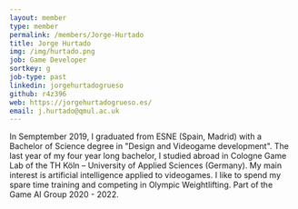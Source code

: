 ```yaml
---
layout: member
type: member
permalink: /members/Jorge-Hurtado
title: Jorge Hurtado
img: /img/hurtado.png
job: Game Developer
sortkey: g
job-type: past
linkedin: jorgehurtadogrueso
github: r4z396
web: https://jorgehurtadogrueso.es/
email: j.hurtado@qmul.ac.uk
---
```


In Semptember 2019, I graduated from ESNE (Spain, Madrid) with a Bachelor of Science degree in "Design and Videogame development". The last year of my four year long bachelor, I studied abroad in Cologne Game Lab of the TH Köln – University of Applied Sciences (Germany). My main interest is artificial intelligence applied to videogames. I like to spend my spare time training and competing in Olympic Weightlifting. Part of the Game AI Group 2020 - 2022.
